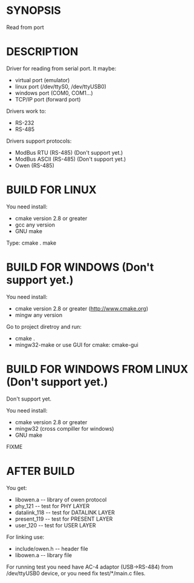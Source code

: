 SYNOPSIS
========

Read from port

DESCRIPTION
===========

Driver for reading from serial port.
It maybe:
* virtual port (emulator)
* linux port (/dev/ttyS0, /dev/ttyUSB0)
* windows port (COM0, COM1...)
* TCP/IP port (forward port)

Drivers work to:
* RS-232
* RS-485

Drivers support protocols:
* ModBus RTU (RS-485)   (Don't support yet.)
* ModBus ASCII (RS-485) (Don't support yet.)
* Owen (RS-485)


BUILD FOR LINUX
==========

You need install:
* cmake version 2.8 or greater
* gcc any version
* GNU make

Type:
 cmake .
 make


BUILD FOR WINDOWS (Don't support yet.)
==========

You need install:
* cmake version 2.8 or greater (http://www.cmake.org)
* mingw any version

Go to project diretroy and run:
* cmake .
* mingw32-make
or use GUI for cmake: cmake-gui

BUILD FOR WINDOWS FROM LINUX (Don't support yet.)
==========

Don't support yet.

You need install:
* cmake version 2.8 or greater
* mingw32 (cross compiller for windows)
* GNU make

FIXME 


AFTER BUILD
==========

You get:
* libowen.a    -- library of owen protocol
* phy_121      -- test for PHY LAYER
* datalink_118 -- test for DATALINK LAYER
* present_119  -- test for PRESENT LAYER
* user_120     -- test for USER LAYER

For linking use:
* include/owen.h  -- header file
* libowen.a       -- library file

For running test you need have AC-4 adaptor (USB->RS-484) from /dev/ttyUSB0
device, or you need fix test/*/main.c files.

